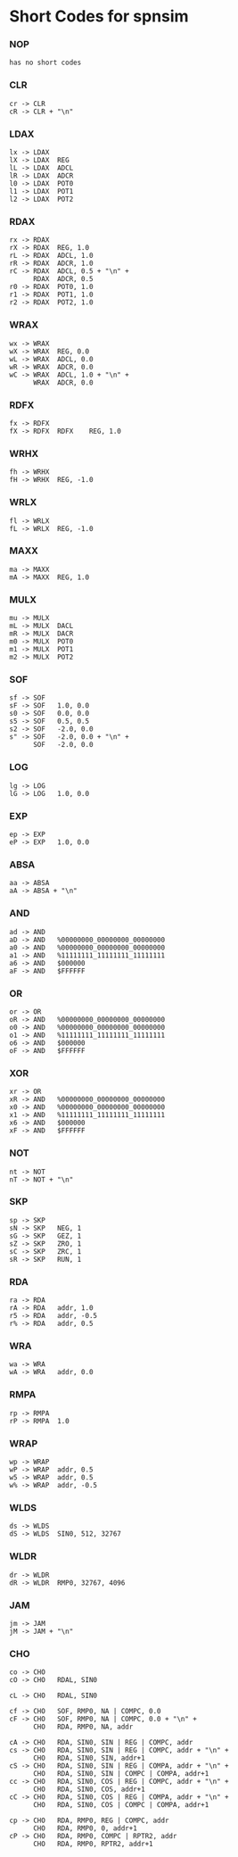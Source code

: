 # Short Codes for spnsim
### NOP
```
has no short codes
```

### CLR
```
cr -> CLR
cR -> CLR + "\n"
```

### LDAX
```
lx -> LDAX	
lX -> LDAX	REG
lL -> LDAX	ADCL
lR -> LDAX	ADCR
l0 -> LDAX	POT0
l1 -> LDAX	POT1
l2 -> LDAX	POT2
```

### RDAX
```
rx -> RDAX	
rX -> RDAX	REG, 1.0
rL -> RDAX	ADCL, 1.0
rR -> RDAX	ADCR, 1.0
rC -> RDAX	ADCL, 0.5 + "\n" + 
      RDAX	ADCR, 0.5
r0 -> RDAX	POT0, 1.0
r1 -> RDAX	POT1, 1.0
r2 -> RDAX	POT2, 1.0
```

### WRAX
```
wx -> WRAX	
wX -> WRAX	REG, 0.0
wL -> WRAX	ADCL, 0.0
wR -> WRAX	ADCR, 0.0
wC -> WRAX	ADCL, 1.0 + "\n" + 
      WRAX	ADCR, 0.0
```

### RDFX
```
fx -> RDFX	
fX -> RDFX	RDFX	REG, 1.0
```

### WRHX
```
fh -> WRHX	
fH -> WRHX	REG, -1.0
```

### WRLX
```
fl -> WRLX	
fL -> WRLX	REG, -1.0
```

### MAXX
```
ma -> MAXX	
mA -> MAXX	REG, 1.0
```

### MULX
```
mu -> MULX	
mL -> MULX	DACL
mR -> MULX	DACR
m0 -> MULX	POT0
m1 -> MULX	POT1
m2 -> MULX	POT2
```

### SOF
```
sf -> SOF	
sF -> SOF	1.0, 0.0
s0 -> SOF	0.0, 0.0
s5 -> SOF	0.5, 0.5
s2 -> SOF	-2.0, 0.0
s" -> SOF	-2.0, 0.0 + "\n" + 
      SOF	-2.0, 0.0
```

### LOG
```
lg -> LOG	
lG -> LOG	1.0, 0.0
```

### EXP
```
ep -> EXP	
eP -> EXP	1.0, 0.0
```

### ABSA
```
aa -> ABSA	
aA -> ABSA + "\n"
```

### AND
```
ad -> AND	
aD -> AND	%00000000_00000000_00000000
a0 -> AND	%00000000_00000000_00000000
a1 -> AND	%11111111_11111111_11111111
a6 -> AND	$000000
aF -> AND	$FFFFFF
```

### OR
```
or -> OR	
oR -> AND	%00000000_00000000_00000000
o0 -> AND	%00000000_00000000_00000000
o1 -> AND	%11111111_11111111_11111111
o6 -> AND	$000000
oF -> AND	$FFFFFF
```

### XOR
```
xr -> OR	
xR -> AND	%00000000_00000000_00000000
x0 -> AND	%00000000_00000000_00000000
x1 -> AND	%11111111_11111111_11111111
x6 -> AND	$000000
xF -> AND	$FFFFFF
```

### NOT
```
nt -> NOT
nT -> NOT + "\n"
```

### SKP
```
sp -> SKP	
sN -> SKP	NEG, 1
sG -> SKP	GEZ, 1
sZ -> SKP	ZRO, 1
sC -> SKP	ZRC, 1
sR -> SKP	RUN, 1
```

### RDA
```
ra -> RDA	
rA -> RDA	addr, 1.0
r5 -> RDA	addr, -0.5
r% -> RDA	addr, 0.5
```

### WRA
```
wa -> WRA	
wA -> WRA	addr, 0.0
```

### RMPA
```
rp -> RMPA	
rP -> RMPA	1.0
```

### WRAP
```
wp -> WRAP	
wP -> WRAP	addr, 0.5
w5 -> WRAP	addr, 0.5
w% -> WRAP	addr, -0.5
```

### WLDS
```
ds -> WLDS	
dS -> WLDS	SIN0, 512, 32767
```

### WLDR
```
dr -> WLDR	
dR -> WLDR	RMP0, 32767, 4096
```

### JAM
```
jm -> JAM	
jM -> JAM + "\n"
```

### CHO
```
co -> CHO	
cO -> CHO	RDAL, SIN0

cL -> CHO	RDAL, SIN0

cf -> CHO	SOF, RMP0, NA | COMPC, 0.0
cF -> CHO	SOF, RMP0, NA | COMPC, 0.0 + "\n" + 
      CHO	RDA, RMP0, NA, addr

cA -> CHO	RDA, SIN0, SIN | REG | COMPC, addr
cs -> CHO	RDA, SIN0, SIN | REG | COMPC, addr + "\n" + 
      CHO	RDA, SIN0, SIN, addr+1
cS -> CHO	RDA, SIN0, SIN | REG | COMPA, addr + "\n" + 
      CHO	RDA, SIN0, SIN | COMPC | COMPA, addr+1
cc -> CHO	RDA, SIN0, COS | REG | COMPC, addr + "\n" + 
      CHO	RDA, SIN0, COS, addr+1
cC -> CHO	RDA, SIN0, COS | REG | COMPA, addr + "\n" + 
      CHO	RDA, SIN0, COS | COMPC | COMPA, addr+1

cp -> CHO	RDA, RMP0, REG | COMPC, addr
      CHO	RDA, RMP0, 0, addr+1
cP -> CHO	RDA, RMP0, COMPC | RPTR2, addr
      CHO	RDA, RMP0, RPTR2, addr+1
```
